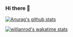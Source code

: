 ### Hi there 👋

[![Anurag's github stats](https://github-readme-stats.vercel.app/api?username=gusandrioli&count_private=true&hide=issues&show_icons=true&theme=radical)](https://github.com/anuraghazra/github-readme-stats)

[![willianrod's wakatime stats](https://github-readme-stats.vercel.app/api/wakatime?username=gusandrioli&theme=radical)](https://github.com/anuraghazra/github-readme-stats)
